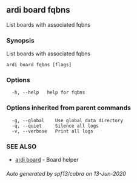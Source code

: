 ## ardi board fqbns

List boards with associated fqbns

### Synopsis


List boards with associated fqbns

```
ardi board fqbns [flags]
```

### Options

```
  -h, --help   help for fqbns
```

### Options inherited from parent commands

```
  -g, --global    Use global data directory
  -q, --quiet     Silence all logs
  -v, --verbose   Print all logs
```

### SEE ALSO

* [ardi board](ardi_board.md)	 - Board helper

###### Auto generated by spf13/cobra on 13-Jun-2020
